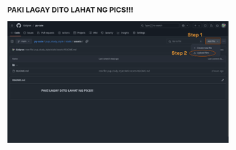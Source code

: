### PAKI LAGAY DITO LAHAT NG PICS!!!

![Steps](https://raw.githubusercontent.com/Golgrax/py-cute/refs/heads/main/pup_study_style/static/assets/Steps.png)
